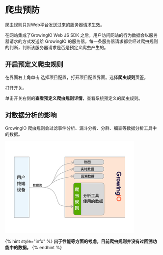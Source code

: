 # 爬虫预防

爬虫规则只对Web平台发送过来的服务器请求生效。

在网站集成了GrowingIO Web JS SDK 之后，用户访问网站的行为数据会以服务器请求的方式发送给 GrowingIO 的服务器，每一条服务器请求都会经过爬虫规则的判断，判断该服务器请求是否是预定义爬虫产生的。

## 开启预定义爬虫规则

在界面右上角单击  选择项目配置，打开项目配置界面。选择**爬虫规则**页签。

打开开关。

单击开关右侧的**查看预定义爬虫规则详情**，查看系统预定义的爬虫规则。



## 对数据分析的影响

GrowingIO 爬虫规则会过滤事件分析、漏斗分析、分群、细查等数据分析工具中的数据。



![](../../../.gitbook/assets/e7-88-ac-e8-99-ab-e8-a7-84-e5-88-99-e7-94-9f-e6-95-88-e5-9b-be.png)



{% hint style="info" %}
**出于性能等方面的考虑，目前爬虫规则并没有过回溯功能中的数据。**
{% endhint %}

​  


